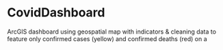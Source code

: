 # CovidDashboard
ArcGIS dashboard using geospatial map with indicators &amp; cleaning data to feature only confirmed cases (yellow) and confirmed deaths (red) on a 
